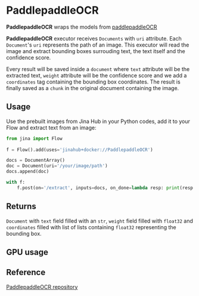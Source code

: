 # PaddlepaddleOCR

**PaddlepaddleOCR** wraps the models from [paddlepaddleOCR](https://github.com/PaddlePaddle/PaddleOCR) 

**PaddlepaddleOCR** executor receives `Documents` with `uri` attribute. Each `Document`'s `uri` represents the path of an image.
This executor will read the image and extract bounding boxes surrouding text, the text itself and the confidence score.

Every result will be saved inside a `document` where `text` attribute will be the extracted text, `weight` attribute will be the confidence score 
and we add a `coordinates` tag containing the bounding box coordinates. The result is finally saved as a `chunk` in the original document containing the image.  

## Usage

Use the prebuilt images from Jina Hub in your Python codes, add it to your Flow and extract text from an image:

```python
from jina import Flow
	
f = Flow().add(uses='jinahub+docker://PaddlepaddleOCR')

docs = DocumentArray()
doc = Document(uri='/your/image/path')
docs.append(doc)

with f:
    f.post(on='/extract', inputs=docs, on_done=lambda resp: print(resp.docs[0].text))
```
## Returns 

`Document` with `text` field filled with an `str`, `weight` field filled with `float32` and `coordinates` filled with list of lists containing `float32` representing the bounding box.

## GPU usage 

## Reference

[PaddlepaddleOCR repository](https://github.com/PaddlePaddle/PaddleOCR) 
